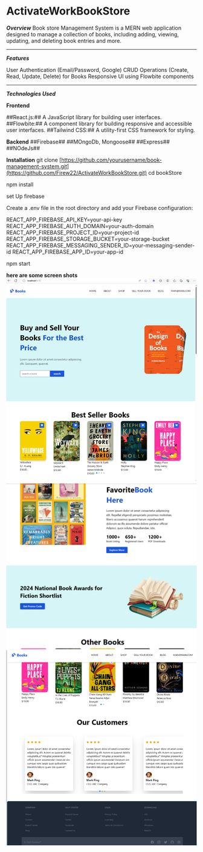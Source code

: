 # ActivateWorkBookStore
***Overview***
 Book store  Management System is a MERN  web application designed to manage a collection of books, including adding, viewing, updating, and deleting book entries and more.

 ********************************
 ***Features***
 
User Authentication (Email/Password, Google)
CRUD Operations (Create, Read, Update, Delete) for Books
Responsive UI using Flowbite components

***********
***Technologies Used***

**Frontend**

##React.js:## A JavaScript library for building user interfaces.
##Flowbite:## A component library for building responsive and accessible user interfaces.
##Tailwind CSS:## A utility-first CSS framework for styling.

**Backend**
##Firebase##
##MOngoDb, Mongoose##
##Express##
##NOdeJs##

**Installation**
git clone [https://github.com/yourusername/book-management-system.git](https://github.com/Firew22/ActivateWorkBookStore.git)
cd bookStore 


npm install

set Up firebase

Create a .env file in the root directory and add your Firebase configuration:

REACT_APP_FIREBASE_API_KEY=your-api-key
REACT_APP_FIREBASE_AUTH_DOMAIN=your-auth-domain
REACT_APP_FIREBASE_PROJECT_ID=your-project-id
REACT_APP_FIREBASE_STORAGE_BUCKET=your-storage-bucket
REACT_APP_FIREBASE_MESSAGING_SENDER_ID=your-messaging-sender-id
REACT_APP_FIREBASE_APP_ID=your-app-id

npm start

**here are some screen shots**
![alt text](image.png)
![alt text](image-1.png)
![alt text](image-2.png)
